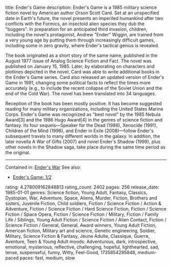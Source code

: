 title: Ender's Game
description: Ender's Game is a 1985 military science fiction novel by American author Orson Scott Card. Set at an unspecified date in Earth's future, the novel presents an imperiled humankind after two conflicts with the Formics, an insectoid alien species they dub the "buggers". In preparation for an anticipated third invasion, children, including the novel's protagonist, Andrew "Ender" Wiggin, are trained from a very young age by putting them through increasingly difficult games, including some in zero gravity, where Ender's tactical genius is revealed.

The book originated as a short story of the same name, published in the August 1977 issue of Analog Science Fiction and Fact. The novel was published on January 15, 1985. Later, by elaborating on characters and plotlines depicted in the novel, Card was able to write additional books in the Ender's Game series. Card also released an updated version of Ender's Game in 1991, changing some political facts to reflect the times more accurately (e.g., to include the recent collapse of the Soviet Union and the end of the Cold War). The novel has been translated into 34 languages.

Reception of the book has been mostly positive. It has become suggested reading for many military organizations, including the United States Marine Corps. Ender's Game was recognized as "best novel" by the 1985 Nebula Award[3] and the 1986 Hugo Award[4] in the genres of science fiction and fantasy. Its four sequels—Speaker for the Dead (1986), Xenocide (1991), Children of the Mind (1996), and Ender in Exile (2008)—follow Ender's subsequent travels to many different worlds in the galaxy. In addition, the later novella A War of Gifts (2007) and novel Ender's Shadow (1999), plus other novels in the Shadow saga, take place during the same time period as the original.


----------

Contained in:
[Ender's War](https://openlibrary.org/works/OL49619W)
See also:

 - [Ender's Game: 1/2](https://openlibrary.org/works/OL19647657W/Ender's_Game._1_2)

  [1]: http://www.hatrack.com/osc/books/endersgame/
rating: 4.278009162848813
rating_count: 2402
pages: 256
release_date: 1985-01-01
genres: Science fiction, Young Adult, Fantasy, Classics, Dystopian, War, Adventure, Space, Aliens, Murder, Fiction, Brothers and sisters, Juvenile Fiction, Child soldiers, Fiction / Science Fiction / Action & Adventure, Fiction / Science Fiction / Hard Science Fiction, Fiction / Science Fiction / Space Opera, Fiction / Science Fiction / Military, Fiction / Family Life / Siblings, Young Adult Fiction / Science Fiction / Alien Contact, Fiction / Science Fiction / General, General, Award winners, Young Adult Fiction, American fiction, Military art and science, Genetic engineering, Soldier, Military, Science Fiction & Fantasy, Jeune Adulte, Classique, Guerre, Aventure, Teen & Young Adult
moods: Adventurous, dark, introspective, emotional, mysterious, reflective, challenging, hopeful, lighthearted, sad, tense, suspenseful, funny, Witty, Feel-Good, 1735854295848, medium-paced
paces: fast, medium, slow